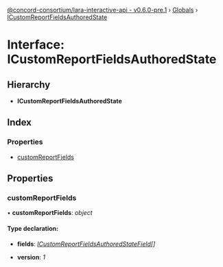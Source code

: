 [@concord-consortium/lara-interactive-api - v0.6.0-pre.1](../README.md) › [Globals](../globals.md) › [ICustomReportFieldsAuthoredState](icustomreportfieldsauthoredstate.md)

# Interface: ICustomReportFieldsAuthoredState

## Hierarchy

* **ICustomReportFieldsAuthoredState**

## Index

### Properties

* [customReportFields](icustomreportfieldsauthoredstate.md#customreportfields)

## Properties

###  customReportFields

• **customReportFields**: *object*

#### Type declaration:

* **fields**: *[ICustomReportFieldsAuthoredStateField](icustomreportfieldsauthoredstatefield.md)[]*

* **version**: *1*
